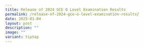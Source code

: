 ```yaml
---
title: Release of 2024 GCE O Level Examination Results
permalink: /release-of-2024-gce-o-level-examination-results/
date: 2025-01-04
layout: post
description: ""
image: ""
variant: tiptap
---
```

